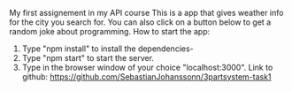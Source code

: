 My first assignement in my API course
This is a app that gives weather info for the city you search for.
You can also click on a button below to get a random joke about programming.
How to start the app:
1. Type "npm install" to install the dependencies-
2. Type "npm start" to start the server.
3. Type in the browser window of your choice "localhost:3000".
Link to github:
https://github.com/SebastianJohanssonn/3partsystem-task1
